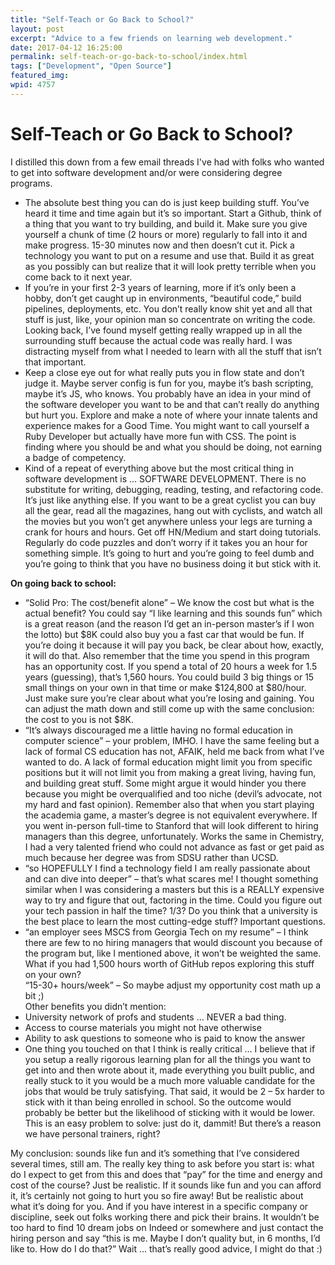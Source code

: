 ```yaml
---
title: "Self-Teach or Go Back to School?"
layout: post
excerpt: "Advice to a few friends on learning web development."
date: 2017-04-12 16:25:00
permalink: self-teach-or-go-back-to-school/index.html
tags: ["Development", "Open Source"]
featured_img:
wpid: 4757
---
```


# Self-Teach or Go Back to School?

I distilled this down from a few email threads I've had with folks who wanted to get into software development and/or were considering degree programs.

- The absolute best thing you can do is just keep building stuff. You’ve heard it time and time again but it’s so important. Start a Github, think of a thing that you want to try building, and build it. Make sure you give yourself a chunk of time (2 hours or more) regularly to fall into it and make progress. 15-30 minutes now and then doesn’t cut it. Pick a technology you want to put on a resume and use that. Build it as great as you possibly can but realize that it will look pretty terrible when you come back to it next year.
- If you’re in your first 2-3 years of learning, more if it’s only been a hobby, don’t get caught up in environments, “beautiful code,” build pipelines, deployments, etc. You don’t really know shit yet and all that stuff is just, like, your opinion man so concentrate on writing the code. Looking back, I’ve found myself getting really wrapped up in all the surrounding stuff because the actual code was really hard. I was distracting myself from what I needed to learn with all the stuff that isn’t that important.
- Keep a close eye out for what really puts you in flow state and don’t judge it. Maybe server config is fun for you, maybe it’s bash scripting, maybe it’s JS, who knows. You probably have an idea in your mind of the software developer you want to be and that can’t really do anything but hurt you. Explore and make a note of where your innate talents and experience makes for a Good Time. You might want to call yourself a Ruby Developer but actually have more fun with CSS. The point is finding where you should be and what you should be doing, not earning a badge of competency.
- Kind of a repeat of everything above but the most critical thing in software development is … SOFTWARE DEVELOPMENT. There is no substitute for writing, debugging, reading, testing, and refactoring code. It’s just like anything else. If you want to be a great cyclist you can buy all the gear, read all the magazines, hang out with cyclists, and watch all the movies but you won’t get anywhere unless your legs are turning a crank for hours and hours. Get off HN/Medium and start doing tutorials. Regularly do code puzzles and don’t worry if it takes you an hour for something simple. It’s going to hurt and you’re going to feel dumb and you’re going to think that you have no business doing it but stick with it.

**On going back to school:**

- “Solid Pro: The cost/benefit alone” – We know the cost but what is the actual benefit? You could say “I like learning and this sounds fun” which is a great reason (and the reason I’d get an in-person master’s if I won the lotto) but $8K could also buy you a fast car that would be fun. If you’re doing it because it will pay you back, be clear about how, exactly, it will do that. Also remember that the time you spend in this program has an opportunity cost. If you spend a total of 20 hours a week for 1.5 years (guessing), that’s 1,560 hours. You could build 3 big things or 15 small things on your own in that time or make $124,800 at $80/hour. Just make sure you’re clear about what you’re losing and gaining. You can adjust the math down and still come up with the same conclusion: the cost to you is not $8K.
- “It’s always discouraged me a little having no formal education in computer science” – your problem, IMHO. I have the same feeling but a lack of formal CS education has not, AFAIK, held me back from what I’ve wanted to do. A lack of formal education might limit you from specific positions but it will not limit you from making a great living, having fun, and building great stuff. Some might argue it would hinder you there because you might be overqualified and too niche (devil’s advocate, not my hard and fast opinion). Remember also that when you start playing the academia game, a master’s degree is not equivalent everywhere. If you went in-person full-time to Stanford that will look different to hiring managers than this degree, unfortunately. Works the same in Chemistry, I had a very talented friend who could not advance as fast or get paid as much because her degree was from SDSU rather than UCSD.
- “so HOPEFULLY I find a technology field I am really passionate about and can dive into deeper” – that’s what scares me! I thought something similar when I was considering a masters but this is a REALLY expensive way to try and figure that out, factoring in the time. Could you figure out your tech passion in half the time? 1/3? Do you think that a university is the best place to learn the most cutting-edge stuff? Important questions.
- “an employer sees MSCS from Georgia Tech on my resume” – I think there are few to no hiring managers that would discount you because of the program but, like I mentioned above, it won’t be weighted the same. What if you had 1,500 hours worth of GitHub repos exploring this stuff on your own?  
  “15-30+ hours/week” – So maybe adjust my opportunity cost math up a bit ;)  
  Other benefits you didn’t mention:
- University network of profs and students … NEVER a bad thing.
- Access to course materials you might not have otherwise
- Ability to ask questions to someone who is paid to know the answer
- One thing you touched on that I think is really critical … I believe that if you setup a really rigorous learning plan for all the things you want to get into and then wrote about it, made everything you built public, and really stuck to it you would be a much more valuable candidate for the jobs that would be truly satisfying. That said, it would be 2 – 5x harder to stick with it than being enrolled in school. So the outcome would probably be better but the likelihood of sticking with it would be lower. This is an easy problem to solve: just do it, dammit! But there’s a reason we have personal trainers, right?

My conclusion: sounds like fun and it’s something that I’ve considered several times, still am. The really key thing to ask before you start is: what do I expect to get from this and does that “pay” for the time and energy and cost of the course? Just be realistic. If it sounds like fun and you can afford it, it’s certainly not going to hurt you so fire away! But be realistic about what it’s doing for you. And if you have interest in a specific company or discipline, seek out folks working there and pick their brains. It wouldn’t be too hard to find 10 dream jobs on Indeed or somewhere and just contact the hiring person and say “this is me. Maybe I don’t quality but, in 6 months, I’d like to. How do I do that?” Wait … that’s really good advice, I might do that :)
